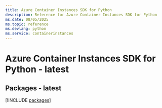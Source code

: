 ```yaml
---
title: Azure Container Instances SDK for Python
description: Reference for Azure Container Instances SDK for Python
ms.date: 08/05/2025
ms.topic: reference
ms.devlang: python
ms.service: containerinstances
---
```

# Azure Container Instances SDK for Python - latest
## Packages - latest
[!INCLUDE [packages](container-instances-index.md)]